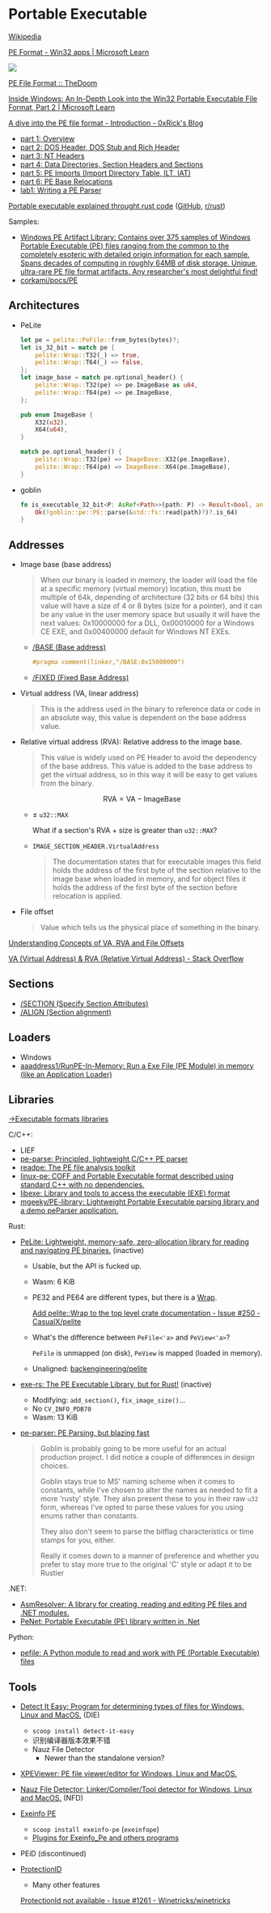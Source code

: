 # Portable Executable
[Wikipedia](https://en.wikipedia.org/wiki/Portable_Executable)

[PE Format - Win32 apps | Microsoft Learn](https://learn.microsoft.com/en-us/windows/win32/debug/pe-format)

![](https://upload.wikimedia.org/wikipedia/commons/1/1b/Portable_Executable_32_bit_Structure_in_SVG_fixed.svg)

[PE File Format :: TheDoom](https://k0deless.github.io/posts/pe-file-format/)

[Inside Windows: An In-Depth Look into the Win32 Portable Executable File Format, Part 2 | Microsoft Learn](https://learn.microsoft.com/en-us/archive/msdn-magazine/2002/march/inside-windows-an-in-depth-look-into-the-win32-portable-executable-file-format-part-2)

[A dive into the PE file format - Introduction - 0xRick's Blog](https://0xrick.github.io/win-internals/pe1/)
- [part 1: Overview](https://0xrick.github.io/win-internals/pe2/)
- [part 2: DOS Header, DOS Stub and Rich Header](https://0xrick.github.io/win-internals/pe3/)
- [part 3: NT Headers](https://0xrick.github.io/win-internals/pe4/)
- [part 4: Data Directories, Section Headers and Sections](https://0xrick.github.io/win-internals/pe5/)
- [part 5: PE Imports (Import Directory Table, ILT, IAT)](https://0xrick.github.io/win-internals/pe6/)
- [part 6: PE Base Relocations](https://0xrick.github.io/win-internals/pe7/)
- [lab1: Writing a PE Parser](https://0xrick.github.io/win-internals/pe8/)

[Portable executable explained throught rust code](https://itehax.com/blog/portable-executable-explained-throught-rust-code) ([GitHub](https://github.com/itehax/pe_parser), [r/rust](https://www.reddit.com/r/rust/comments/182pwcc/rust_and_winapi_pe_explained_throught_rust_code/))

Samples:
- [Windows PE Artifact Library: Contains over 375 samples of Windows Portable Executable (PE) files ranging from the common to the completely esoteric with detailed origin information for each sample. Spans decades of computing in roughly 64MB of disk storage. Unique, ultra-rare PE file format artifacts. Any researcher's most delightful find!](https://github.com/cubiclesoft/windows-pe-artifact-library)
- [corkami/pocs/PE](https://github.com/corkami/pocs/tree/master/PE)

## Architectures
- PeLite
  ```rust
  let pe = pelite::PeFile::from_bytes(bytes)?;
  let is_32_bit = match pe {
      pelite::Wrap::T32(_) => true,
      pelite::Wrap::T64(_) => false,
  };
  let image_base = match pe.optional_header() {
      pelite::Wrap::T32(pe) => pe.ImageBase as u64,
      pelite::Wrap::T64(pe) => pe.ImageBase,
  };
  ```
  ```rust
  pub enum ImageBase {
      X32(u32),
      X64(u64),
  }

  match pe.optional_header() {
      pelite::Wrap::T32(pe) => ImageBase::X32(pe.ImageBase),
      pelite::Wrap::T64(pe) => ImageBase::X64(pe.ImageBase),
  }
  ```
- goblin
  ```rust
  fn is_executable_32_bit<P: AsRef<Path>>(path: P) -> Result<bool, anyhow::Error> {
      Ok(!goblin::pe::PE::parse(&std::fs::read(path)?)?.is_64)
  }
  ```

## Addresses
- Image base (base address)

  > When our binary is loaded in memory, the loader will load the file at a specific memory (virtual memory) location, this must be multiple of 64k, depending of architecture (32 bits or 64 bits) this value will have a size of 4 or 8 bytes (size for a pointer), and it can be any value in the user memory space but usually it will have the next values: 0x10000000 for a DLL, 0x00010000 for a Windows CE EXE, and 0x00400000 default for Windows NT EXEs.

  - [/BASE (Base address)](https://learn.microsoft.com/en-us/cpp/build/reference/base-base-address?view=msvc-170)
    ```c
    #pragma comment(linker,"/BASE:0x15000000")
    ```
  - [/FIXED (Fixed Base Address)](https://learn.microsoft.com/en-us/cpp/build/reference/fixed-fixed-base-address?view=msvc-170)

- Virtual address (VA, linear address)

  > This is the address used in the binary to reference data or code in an absolute way, this value is dependent on the base address value.

- Relative virtual address (RVA): Relative address to the image base.

  > This value is widely used on PE Header to avoid the dependency of the base address. This value is added to the base address to get the virtual address, so in this way it will be easy to get values from the binary.

  $$\text{RVA} = \text{VA} - \text{ImageBase}$$

  - ≤ `u32::MAX`

    What if a section's RVA + size is greater than `u32::MAX`?

  - `IMAGE_SECTION_HEADER.VirtualAddress`

    > The documentation states that for executable images this field holds the address of the first byte of the section relative to the image base when loaded in memory, and for object files it holds the address of the first byte of the section before relocation is applied.

- File offset

  > Value which tells us the physical place of something in the binary.

[Understanding Concepts of VA, RVA and File Offsets](https://tech-zealots.com/malware-analysis/understanding-concepts-of-va-rva-and-offset/)

[VA (Virtual Address) & RVA (Relative Virtual Address) - Stack Overflow](https://stackoverflow.com/questions/2170843/va-virtual-address-rva-relative-virtual-address)

## Sections
- [/SECTION (Specify Section Attributes)](https://learn.microsoft.com/en-us/cpp/build/reference/section-specify-section-attributes?view=msvc-170)
- [/ALIGN (Section alignment)](https://learn.microsoft.com/en-us/cpp/build/reference/align-section-alignment?view=msvc-170)

## Loaders
- Windows
- [aaaddress1/RunPE-In-Memory: Run a Exe File (PE Module) in memory (like an Application Loader)](https://github.com/aaaddress1/RunPE-In-Memory)

## Libraries
[→Executable formats libraries](../../README.md#libraries)

C/C++:
- LIEF
- [pe-parse: Principled, lightweight C/C++ PE parser](https://github.com/trailofbits/pe-parse)
- [readpe: The PE file analysis toolkit](https://github.com/mentebinaria/readpe)
- [linux-pe: COFF and Portable Executable format described using standard C++ with no dependencies.](https://github.com/can1357/linux-pe)
- [libexe: Library and tools to access the executable (EXE) format](https://github.com/libyal/libexe)
- [mgeeky/PE-library: Lightweight Portable Executable parsing library and a demo peParser application.](https://github.com/mgeeky/PE-library)

Rust:
- [PeLite: Lightweight, memory-safe, zero-allocation library for reading and navigating PE binaries.](https://github.com/CasualX/pelite) (inactive)
  - Usable, but the API is fucked up.
  - Wasm: 6 KiB
  - PE32 and PE64 are different types, but there is a [Wrap](https://docs.rs/pelite/latest/pelite/enum.Wrap.html).

    [Add pelite::Wrap to the top level crate documentation - Issue #250 - CasualX/pelite](https://github.com/CasualX/pelite/issues/250)
  - What's the difference between `PeFile<'a>` and `PeView<'a>`?

    `PeFile` is unmapped (on disk), `PeView` is mapped (loaded in memory).
  - Unaligned: [backengineering/pelite](https://github.com/backengineering/pelite)

- [exe-rs: The PE Executable Library, but for Rust!](https://github.com/frank2/exe-rs) (inactive)
  - Modifying: `add_section()`, `fix_image_size()`...
  - No `CV_INFO_PDB70`
  - Wasm: 13 KiB

- [pe-parser: PE Parsing, but blazing fast](https://github.com/IsaacMarovitz/pe-parser)

  > Goblin is probably going to be more useful for an actual production project. I did notice a couple of differences in design choices.
  > 
  > Goblin stays true to MS' naming scheme when it comes to constants, while I've chosen to alter the names as needed to fit a more 'rusty' style. They also present these to you in their raw `u32` form, whereas I've opted to parse these values for you using enums rather than constants.
  > 
  > They also don't seem to parse the bitflag characteristics or time stamps for you, either.
  > 
  > Really it comes down to a manner of preference and whether you prefer to stay more true to the original 'C' style or adapt it to be Rustier

.NET:
- [AsmResolver: A library for creating, reading and editing PE files and .NET modules.](https://github.com/Washi1337/AsmResolver)
- [PeNet: Portable Executable (PE) library written in .Net](https://github.com/secana/PeNet)

Python:
- [pefile: A Python module to read and work with PE (Portable Executable) files](https://github.com/erocarrera/pefile)

## Tools
- [Detect It Easy: Program for determining types of files for Windows, Linux and MacOS.](https://github.com/horsicq/Detect-It-Easy) (DIE)
  - `scoop install detect-it-easy`
  - 识别编译器版本效果不错
  - Nauz File Detector
    - Newer than the standalone version?

- [XPEViewer: PE file viewer/editor for Windows, Linux and MacOS.](https://github.com/horsicq/XPEViewer)

- [Nauz File Detector: Linker/Compiler/Tool detector for Windows, Linux and MacOS.](https://github.com/horsicq/Nauz-File-Detector) (NFD)

- [Exeinfo PE](https://github.com/ExeinfoASL/ASL)
  - `scoop install exeinfo-pe` (`exeinfope`)
  - [Plugins for Exeinfo_Pe and others programs](http://www.exeinfo.byethost18.com/plugins.htm)

- PEiD (discontinued)

- [ProtectionID](https://web.archive.org/web/20180921050146/https://pid.gamecopyworld.com/)
  - Many other features

  [ProtectionId not available - Issue #1261 - Winetricks/winetricks](https://github.com/Winetricks/winetricks/issues/1261)